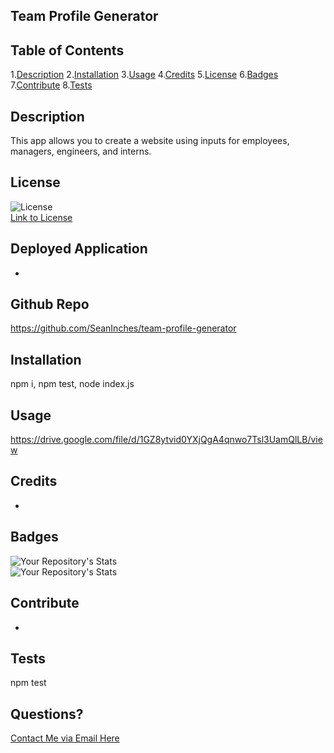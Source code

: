 ## Team Profile Generator

## Table of Contents

1.[Description](#Description) 2.[Installation](#Installation) 3.[Usage](#Usage) 4.[Credits](#Credits) 5.[License](#License) 6.[Badges](#Badges) 7.[Contribute](#Contribute) 8.[Tests](#Tests)

## Description

This app allows you to create a website using inputs for employees, managers, engineers, and interns.

## License

![License](https://img.shields.io/static/v1?label=license&message=MIT&color=blue)  
 [Link to License](./LICENSE.md)

## Deployed Application

-

## Github Repo

https://github.com/SeanInches/team-profile-generator

## Installation

npm i, npm test, node index.js

## Usage

https://drive.google.com/file/d/1GZ8ytvid0YXjQgA4qnwo7Tsl3UamQlLB/view

## Credits

-

## Badges

![Your Repository's Stats](https://github-readme-stats.vercel.app/api?username=SeanInches&show_icons=true)  
 ![Your Repository's Stats](https://github-readme-stats.vercel.app/api/top-langs/?username=SeanInches&theme=blue-green)

## Contribute

-

## Tests

npm test

## Questions?

[Contact Me via Email Here](mailto:seanminches@gmail.com)
